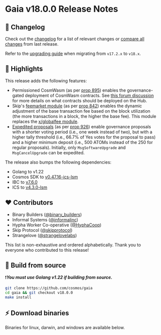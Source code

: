 # Gaia v18.0.0  Release Notes 

## 📝 Changelog

Check out the [changelog](https://github.com/cosmos/gaia/blob/v18.0.0/CHANGELOG.md) for a list of relevant changes or [compare all changes](https://github.com/cosmos/gaia/compare/v17.2.0...v18.0.0) from last release.

<!-- Add the following line for major releases -->
Refer to the [upgrading guide](https://github.com/cosmos/gaia/blob/release/v18.x/UPGRADING.md) when migrating from `v17.2.x` to `v18.x`.

## 🚀 Highlights

<!-- Add any highlights of this release -->

This release adds the following features:

- Permissioned CosmWasm (as per [prop 895](https://www.mintscan.io/cosmos/proposals/895)) enables the governance-gated deployment of CosmWasm contracts. See [this forum discussion](https://forum.cosmos.network/t/discussion-hub-cosmwasm-guidelines/13788) for more details on what contracts should be deployed on the Hub.
- Skip's [feemarket module](https://github.com/skip-mev/feemarket) (as per [prop 842](https://www.mintscan.io/cosmos/proposals/842)) enables the dynamic adjustment of the base transaction fee based on the block utilization (the more transactions in a block, the higher the base fee). This module replaces the [x/globalfee module](https://hub.cosmos.network/v17.1.0/architecture/adr/adr-002-globalfee).  
- [Expedited proposals](https://docs.cosmos.network/v0.50/build/modules/gov#expedited-proposals) (as per [prop 926](https://www.mintscan.io/cosmos/proposals/926)) enable governance proposals with a shorter voting period (i.e., one week instead of two), but with a higher tally threshold (i.e., 66.7% of Yes votes for the proposal to pass) and a higher minimum deposit (i.e., 500 ATOMs instead of the 250 for regular proposals). Initially, only `MsgSoftwareUpgrade` and `MsgCancelUpgrade` can be expedited.

The release also bumps the following dependencies:
- Golang to v1.22
- Cosmos SDK to [v0.47.16-ics-lsm](https://github.com/cosmos/cosmos-sdk/tree/v0.47.16-ics-lsm)
- IBC to [v7.6.0](https://github.com/cosmos/ibc-go/releases/tag/v7.6.0)
- ICS to [v4.3.0-lsm](https://github.com/cosmos/interchain-security/releases/tag/v4.3.0-lsm)

## ❤️ Contributors

* Binary Builders ([@binary_builders](https://x.com/binary_builders))
* Informal Systems ([@informalinc](https://x.com/informalinc))
* Hypha Worker Co-operative ([@HyphaCoop](https://x.com/HyphaCoop))
* Skip Protocol ([@skipprotocol](https://x.com/skipprotocol))
* Strangelove ([@strangelovelabs](https://x.com/strangelovelabs))

This list is non-exhaustive and ordered alphabetically.
Thank you to everyone who contributed to this release!

## 🔨 Build from source

❗***You must use Golang v1.22 if building from source.***

```bash
git clone https://github.com/cosmos/gaia
cd gaia && git checkout v18.0.0
make install
```

## ⚡️ Download binaries

Binaries for linux, darwin, and windows are available below.